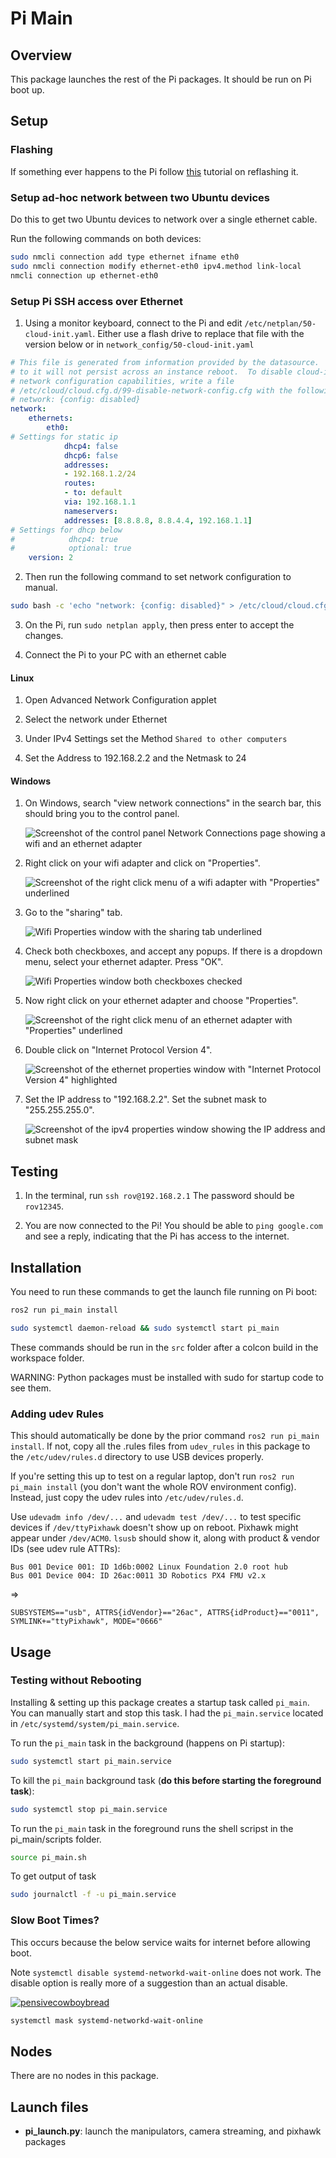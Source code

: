 # Pi Main

## Overview

This package launches the rest of the Pi packages. It should be run on Pi boot up.

## Setup

### Flashing

If something ever happens to the Pi follow [this](https://www.jeffgeerling.com/blog/2020/how-flash-raspberry-pi-os-compute-module-4-emmc-usbboot) tutorial on reflashing it.

### Setup ad-hoc network between two Ubuntu devices

Do this to get two Ubuntu devices to network over a single ethernet cable.

Run the following commands on both devices:

```bash
sudo nmcli connection add type ethernet ifname eth0
sudo nmcli connection modify ethernet-eth0 ipv4.method link-local
nmcli connection up ethernet-eth0
```

### Setup Pi SSH access over Ethernet

1. Using a monitor keyboard, connect to the Pi and edit `/etc/netplan/50-cloud-init.yaml`. Either use a flash drive to replace that file with the version below or in `network_config/50-cloud-init.yaml`

```yaml
# This file is generated from information provided by the datasource.  Changes
# to it will not persist across an instance reboot.  To disable cloud-init's
# network configuration capabilities, write a file
# /etc/cloud/cloud.cfg.d/99-disable-network-config.cfg with the following:
# network: {config: disabled}
network:
    ethernets:
        eth0:
# Settings for static ip
            dhcp4: false
            dhcp6: false
            addresses:
            - 192.168.1.2/24
            routes:
            - to: default
            via: 192.168.1.1
            nameservers:
            addresses: [8.8.8.8, 8.8.4.4, 192.168.1.1]
# Settings for dhcp below
#            dhcp4: true
#            optional: true
    version: 2
```

2. Then run the following command to set network configuration to manual.

```bash
sudo bash -c 'echo "network: {config: disabled}" > /etc/cloud/cloud.cfg.d/99-disable-network-config.cfg'
```

3. On the Pi, run `sudo netplan apply`, then press enter to accept the changes.

4. Connect the Pi to your PC with an ethernet cable

#### Linux

1. Open Advanced Network Configuration applet

2. Select the network under Ethernet

3. Under IPv4 Settings set the Method `Shared to other computers`

4. Set the Address to 192.168.2.2 and the Netmask to 24

#### Windows

1. On Windows, search "view network connections" in the search bar, this should bring you to the control panel.

    ![Screenshot of the control panel Network Connections page showing a wifi and an ethernet adapter](images/1-control-panel.png)

2. Right click on your wifi adapter and click on "Properties".

    ![Screenshot of the right click menu of a wifi adapter with "Properties" underlined](images/2-wifi-properties-button.png)

3. Go to the "sharing" tab.

    ![Wifi Properties window with the sharing tab underlined](images/3-wifi-sharing.png)

4. Check both checkboxes, and accept any popups. If there is a dropdown menu, select your ethernet adapter. Press "OK".

    ![Wifi Properties window both checkboxes checked](images/4-wifi-sharing-checkboxes.png)

5. Now right click on your ethernet adapter and choose "Properties".

    ![Screenshot of the right click menu of an ethernet adapter with "Properties" underlined](images/5-ethernet-properties-button.png)

6. Double click on "Internet Protocol Version 4".

    ![Screenshot of the ethernet properties window with "Internet Protocol Version 4" highlighted](images/6-ethernet-properties-items.png)

7. Set the IP address to "192.168.2.2". Set the subnet mask to "255.255.255.0".

    ![Screenshot of the ipv4 properties window showing the IP address and subnet mask](images/7-ipv4-properties.png)

## Testing

1. In the terminal, run `ssh rov@192.168.2.1` The password should be `rov12345`.

2. You are now connected to the Pi! You should be able to `ping google.com` and see a reply, indicating that the Pi has access to the internet.

## Installation

You need to run these commands to get the launch file running on Pi boot:

```bash
ros2 run pi_main install
```

```bash
sudo systemctl daemon-reload && sudo systemctl start pi_main
```

These commands should be run in the `src` folder after a colcon build in the workspace folder.

WARNING: Python packages must be installed with sudo for startup code to see them.

### Adding udev Rules

This should automatically be done by the prior command `ros2 run pi_main install`. If not, copy all the .rules files from `udev_rules` in this package to the `/etc/udev/rules.d` directory to use USB devices properly.

If you're setting this up to test on a regular laptop, don't run `ros2 run pi_main install` (you don't want the whole ROV environment config). Instead, just copy the udev rules into `/etc/udev/rules.d`.

Use `udevadm info /dev/...` and `udevadm test /dev/...` to test specific devices if `/dev/ttyPixhawk` doesn't show up on reboot. Pixhawk might appear under `/dev/ACM0`. `lsusb` should show it, along with product & vendor IDs (see udev rule ATTRs):

```
Bus 001 Device 001: ID 1d6b:0002 Linux Foundation 2.0 root hub
Bus 001 Device 004: ID 26ac:0011 3D Robotics PX4 FMU v2.x
```

=>

```
SUBSYSTEMS=="usb", ATTRS{idVendor}=="26ac", ATTRS{idProduct}=="0011", SYMLINK+="ttyPixhawk", MODE="0666"
```

## Usage

### Testing without Rebooting

Installing & setting up this package creates a startup task called `pi_main`. You can manually start and stop this task. I had the `pi_main.service` located in `/etc/systemd/system/pi_main.service`.

To run the `pi_main` task in the background (happens on Pi startup):

```bash
sudo systemctl start pi_main.service
```

To kill the `pi_main` background task (**do this before starting the foreground task**):
```bash
sudo systemctl stop pi_main.service
```
To run the `pi_main` task in the foreground runs the shell scripst in the pi_main/scripts folder.

```bash
source pi_main.sh
```

To get output of task

```bash
sudo journalctl -f -u pi_main.service
```

### Slow Boot Times?

This occurs because the below service waits for internet before allowing boot.

Note `systemctl disable systemd-networkd-wait-online` does not work. The disable option is really more of a suggestion than an actual disable.

[![pensivecowboybread](https://cdn3.emoji.gg/emojis/4111-pensivecowboybread.png)](https://emoji.gg/emoji/4111-pensivecowboybread)

```bash
systemctl mask systemd-networkd-wait-online
```

## Nodes

There are no nodes in this package.

## Launch files

* **pi_launch.py**: launch the manipulators, camera streaming, and pixhawk packages

